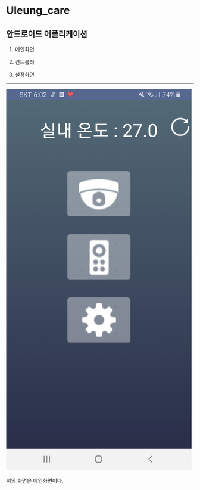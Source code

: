 Uleung_care 
=============
안드로이드 어플리케이션
------------

1. 메인화면

2. 컨트롤러

3. 설정화면

------------------------
  
![main](images/main.jpg)  

위의 화면은 메인화면이다.

